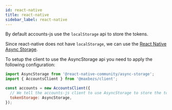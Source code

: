 ```yaml
---
id: react-native
title: react-native
sidebar_label: react-native
---
```


By default accounts-js use the `localStorage` api to store the tokens.

Since react-native does not have `localStorage`, we can use the [React Native Async Storage](https://github.com/react-native-community/async-storage).

To setup the client to use the AsyncStorage api you need to apply the following configuration:

```javascript
import AsyncStorage from '@react-native-community/async-storage';
import { AccountsClient } from '@maxbezs/client';

const accounts = new AccountsClient({
  // We tell the accounts-js client to use AsyncStorage to store the tokens
  tokenStorage: AsyncStorage,
});
```
